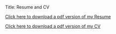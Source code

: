 Title: Resume and CV

[Click here to download a pdf version of my Resume]({filename}/pdfs/devin_schwab_resume.pdf)

[Click here to download a pdf version of my CV]({filename}/pdfs/devin_schwab_cv.pdf)
